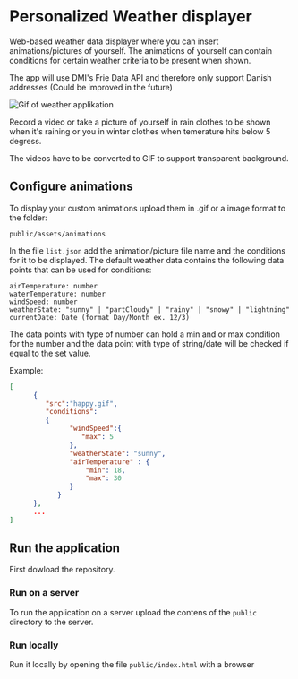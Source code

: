 # Personalized Weather displayer

Web-based weather data displayer where you can insert animations/pictures of yourself. The animations of yourself can contain conditions for certain weather criteria to be present when shown. 

The app will use DMI's Frie Data API and therefore only support Danish addresses (Could be improved in the future)

![Gif of weather applikation](https://github.com/JonasStjerne/personalized-weather-displayer/blob/main/displayer.gif)

Record a video or take a picture of yourself in rain clothes to be shown when it's raining or you in winter clothes when temerature hits below 5 degress.

The videos have to be converted to GIF to support transparent background. 

## Configure animations
To display your custom animations upload them in .gif or a image format to the folder:

`public/assets/animations`

In the file `list.json` add the animation/picture file name and the conditions for it to be displayed.
The default weather data contains the following data points that can be used for conditions:

```
airTemperature: number
waterTemperature: number
windSpeed: number
weatherState: "sunny" | "partCloudy" | "rainy" | "snowy" | "lightning"
currentDate: Date (format Day/Month ex. 12/3)
```

The data points with type of number can hold a min and or max condition for the number and the data point with type of string/date will be checked if equal to the set value. 

Example:

```JSON
[
      {
         "src":"happy.gif",
         "conditions": 
         {
               "windSpeed":{
                  "max": 5
               },
               "weatherState": "sunny",
               "airTemperature" : {
                   "min": 18,
                   "max": 30
               }
            }
      },
      ...
]
```

## Run the application
First dowload the repository.

### Run on a server
To run the application on a server upload the contens of the `public` directory to the server.

### Run locally
Run it locally by opening the file `public/index.html` with a browser

